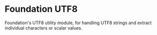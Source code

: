 # Foundation UTF8

Foundation's UTF8 utility module, for handling UTF8 strings and extract individual characters or scalar values.
